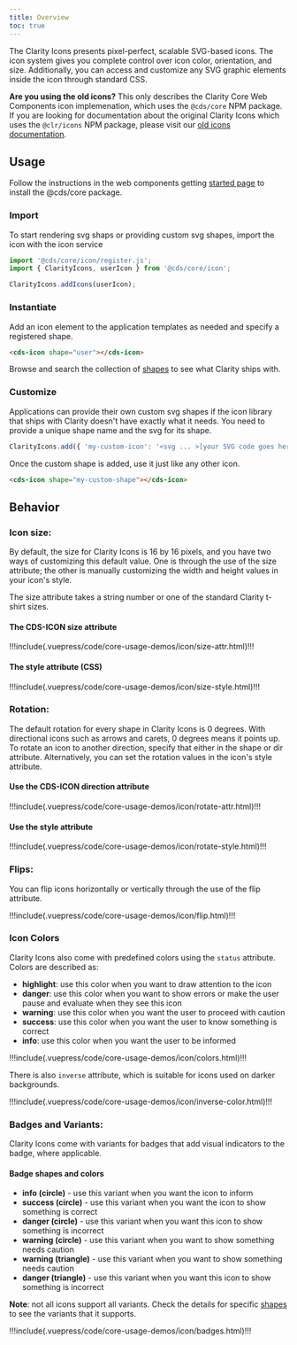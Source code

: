 ```yaml
---
title: Overview
toc: true
---
```


The Clarity Icons presents pixel-perfect, scalable SVG-based icons. The icon system gives you complete control over icon color, orientation, and size. Additionally, you can access and customize any SVG graphic elements inside the icon through standard CSS.

<doc-alert status="warning">

**Are you using the old icons?** This only describes the Clarity Core Web Components icon implemenation, which uses the `@cds/core` NPM package. If you are looking for documentation about the original Clarity Icons which uses the `@clr/icons` NPM package, please visit our [old icons documentation](https://v4.clarity.design/icons).

</doc-alert>

## Usage

Follow the instructions in the web components getting [started page](/web-components/get-started) to install the @cds/core package.

### Import

To start rendering svg shaps or providing custom svg shapes, import the icon with the icon service

<doc-code>

```typescript
import '@cds/core/icon/register.js';
import { ClarityIcons, userIcon } from '@cds/core/icon';

ClarityIcons.addIcons(userIcon);
```

</doc-code>

### Instantiate

Add an icon element to the application templates as needed and specify a registered shape.

<doc-code>

```html
<cds-icon shape="user"></cds-icon>
```

</doc-code>

Browse and search the collection of [shapes](/foundation/icons/shapes) to see what Clarity ships with.

### Customize

Applications can provide their own custom svg shapes if the icon library that ships with Clarity doesn't have exactly what it needs. You need to provide a unique shape name and the svg for its shape.

<doc-code>

```typescript
ClarityIcons.add({ 'my-custom-icon': '<svg ... >[your SVG code goes here]</svg>' });
```

</doc-code>

Once the custom shape is added, use it just like any other icon.

<doc-code>

```html
<cds-icon shape="my-custom-shape"></cds-icon>
```

</doc-code>

## Behavior

### Icon size:

By default, the size for Clarity Icons is 16 by 16 pixels, and you have two ways of customizing this default value. One is through the use of the size attribute; the other is manually customizing the width and height values in your icon's style.

The size attribute takes a string number or one of the standard Clarity t-shirt sizes.

#### The CDS-ICON size attribute

<doc-demo>
!!!include(.vuepress/code/core-usage-demos/icon/size-attr.html)!!!
</doc-demo>

#### The style attribute (CSS)

<doc-demo>
!!!include(.vuepress/code/core-usage-demos/icon/size-style.html)!!!
</doc-demo>

### Rotation:

The default rotation for every shape in Clarity Icons is 0 degrees. With directional icons such as arrows and carets, 0 degrees means it points up. To rotate an icon to another direction, specify that either in the shape or dir attribute. Alternatively, you can set the rotation values in the icon's style attribute.

#### Use the CDS-ICON direction attribute

<doc-demo>
!!!include(.vuepress/code/core-usage-demos/icon/rotate-attr.html)!!!
</doc-demo>

#### Use the style attribute

<doc-demo>
!!!include(.vuepress/code/core-usage-demos/icon/rotate-style.html)!!!
</doc-demo>

### Flips:

You can flip icons horizontally or vertically through the use of the flip attribute.

<doc-demo>
!!!include(.vuepress/code/core-usage-demos/icon/flip.html)!!!
</doc-demo>

### Icon Colors

Clarity Icons also come with predefined colors using the `status` attribute.
Colors are described as:

- **highlight**: use this color when you want to draw attention to the icon
- **danger**: use this color when you want to show errors or make the user pause and evaluate when they see this icon
- **warning**: use this color when you want the user to proceed with caution
- **success**: use this color when you want the user to know something is correct
- **info**: use this color when you want the user to be informed

<doc-demo>

!!!include(.vuepress/code/core-usage-demos/icon/colors.html)!!!

</doc-demo>

There is also `inverse` attribute, which is suitable for icons used on darker backgrounds.

<doc-demo>

!!!include(.vuepress/code/core-usage-demos/icon/inverse-color.html)!!!

</doc-demo>

### Badges and Variants:

Clarity Icons come with variants for badges that add visual indicators to the badge, where applicable.

#### Badge shapes and colors

- **info (circle)** - use this variant when you want the icon to inform
- **success (circle)** - use this variant when you want the icon to show something is correct
- **danger (circle)** - use this variant when you want this icon to show something is incorrect
- **warning (circle)** - use this variant when you want to show something needs caution
- **warning (triangle)** - use this variant when you want to show something needs caution
- **danger (triangle)** - use this variant when you want this icon to show something is incorrect

**Note**: not all icons support all variants. Check the details for specific [shapes](/foundation/icons/shapes) to see the variants that it supports.

<doc-demo>

!!!include(.vuepress/code/core-usage-demos/icon/badges.html)!!!

</doc-demo>
